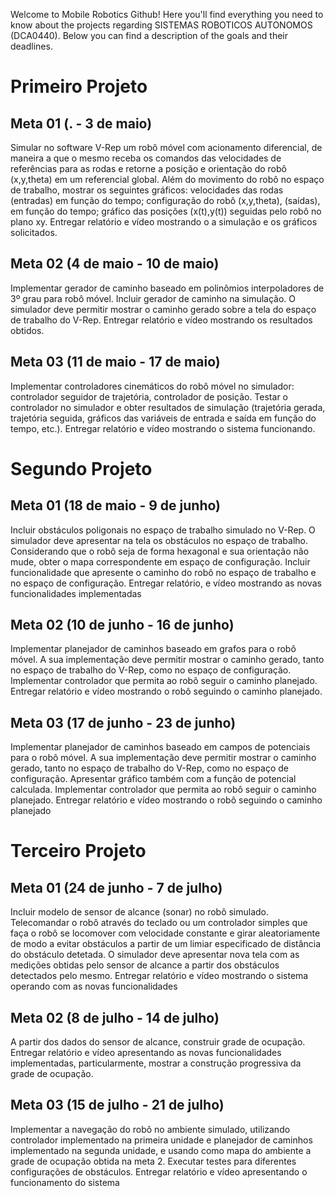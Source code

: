 Welcome to Mobile Robotics Github! 
Here you'll find everything you need to know about the projects regarding SISTEMAS ROBOTICOS AUTONOMOS (DCA0440). Below you can find a description of the goals and their deadlines.

# Primeiro Projeto
## Meta 01 (. - 3 de maio)
Simular no software V-Rep um robô móvel com acionamento diferencial, de maneira a que o mesmo receba os comandos das velocidades de referências para as rodas e retorne a posição e orientação do robô (x,y,theta) em um referencial global. Além do movimento do robô no espaço de trabalho, mostrar os seguintes gráficos: velocidades das rodas (entradas) em função do tempo; configuração do robô (x,y,theta), (saídas), em função do tempo; gráfico das posições (x(t),y(t)) seguidas pelo robô no plano xy. Entregar relatório e vídeo mostrando o a simulação e os gráficos solicitados.
## Meta 02 (4 de maio - 10 de maio)
Implementar gerador de caminho baseado em polinômios interpoladores de 3º grau para robô móvel. Incluir gerador de caminho na simulação. O simulador deve permitir mostrar o caminho gerado sobre a tela do espaço de trabalho do V-Rep. Entregar relatório e vídeo mostrando os resultados obtidos.
## Meta 03 (11 de maio - 17 de maio)
Implementar controladores cinemáticos do robô móvel no simulador: controlador seguidor de trajetória, controlador de posição. Testar o controlador no simulador e obter resultados de simulação (trajetória gerada, trajetória seguida, gráficos das variáveis de entrada e saída em função do tempo, etc.). Entregar relatório e vídeo mostrando o sistema funcionando.
# Segundo Projeto
## Meta 01 (18 de maio - 9 de junho)
Incluir obstáculos poligonais no espaço de trabalho simulado no V-Rep. O simulador deve apresentar na tela os obstáculos no espaço de trabalho. Considerando que o robô seja de forma hexagonal e sua orientação não mude, obter o mapa correspondente em espaço de configuração. Incluir funcionalidade que apresente o caminho do robô no espaço de trabalho e no espaço de configuração. Entregar relatório, e vídeo mostrando as novas funcionalidades implementadas
## Meta 02 (10 de junho - 16 de junho)
Implementar planejador de caminhos baseado em grafos para o robô móvel. A sua implementação deve permitir mostrar o caminho gerado, tanto no espaço de trabalho do V-Rep, como no espaço de configuração. Implementar controlador que permita ao robô seguir o caminho planejado. Entregar relatório e vídeo mostrando o robô seguindo o caminho planejado.
## Meta 03 (17 de junho - 23 de junho)
Implementar planejador de caminhos baseado em campos de potenciais para o robô móvel. A sua implementação deve permitir mostrar o caminho gerado, tanto no espaço de trabalho do V-Rep, como no espaço de configuração. Apresentar gráfico também com a função de potencial calculada. Implementar controlador que permita ao robô seguir o caminho planejado. Entregar relatório e vídeo mostrando o robô seguindo o caminho planejado
# Terceiro Projeto
## Meta 01 (24 de junho - 7 de julho)
Incluir modelo de sensor de alcance (sonar) no robô simulado. Telecomandar o robô através do teclado ou um controlador simples que faça o robô se locomover com velocidade constante e girar aleatoriamente de modo a evitar obstáculos a partir de um limiar especificado de distância do obstáculo detetada. O simulador deve apresentar nova tela com as medições obtidas pelo sensor de alcance a partir dos obstáculos detectados pelo mesmo. Entregar relatório e vídeo mostrando o sistema operando com as novas funcionalidades
## Meta 02 (8 de julho - 14 de julho)
A partir dos dados do sensor de alcance, construir grade de ocupação. Entregar relatório e vídeo apresentando as novas funcionalidades implementadas, particularmente, mostrar a construção progressiva da grade de ocupação.
## Meta 03 (15 de julho - 21 de julho)
Implementar a navegação do robô no ambiente simulado, utilizando controlador implementado na primeira unidade e planejador de caminhos implementado na segunda unidade, e usando como mapa do ambiente a grade de ocupação obtida na meta 2. Executar testes para diferentes configurações de obstáculos. Entregar relatório e vídeo apresentando o funcionamento do sistema